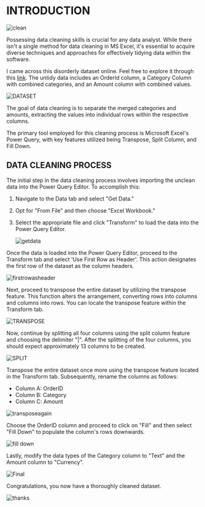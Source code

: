 # INTRODUCTION

![clean](https://github.com/dannieRope/Cleaning-up-Invoices-with-merged-categories-and-merged-Amounts-in-Excels-Power-Equiry-Editor/assets/132214828/969fca3a-5143-40a9-b395-f25c667efb47)


Possessing data cleaning skills is crucial for any data analyst. While there isn't a single method for data cleaning in MS Excel, it's essential to acquire diverse techniques and approaches for effectively tidying data within the software.

I came across this disorderly dataset online. Feel free to explore it through this [link](https://foresightbi.com.ng/microsoft-power-bi/dirty-data-samples-to-practice-on/). The untidy data includes an OrderId column, a Category Column with combined categories, and an Amount column with combined values.

![DATASET](https://github.com/dannieRope/Cleaning-up-Invoices-with-merged-categories-and-merged-Amounts-in-Excels-Power-Equiry-Editor/assets/132214828/54c03274-f3c6-48f0-9d9a-76907097c7df)


The goal of data cleaning is to separate the merged categories and amounts, extracting the values into individual rows within the respective columns.

The primary tool employed for this cleaning process is Microsoft Excel's Power Query, with key features utilized being Transpose, Split Column, and Fill Down.

## DATA CLEANING PROCESS

The initial step in the data cleaning process involves importing the unclean data into the Power Query Editor. To accomplish this:

1. Navigate to the Data tab and select "Get Data."
2. Opt for "From File" and then choose "Excel Workbook."
3. Select the appropriate file and click "Transform" to load the data into the Power Query Editor.

   ![getdata](https://github.com/dannieRope/Cleaning-up-Invoices-with-merged-categories-and-merged-Amounts-in-Excels-Power-Equiry-Editor/assets/132214828/7d7b6a00-635e-48c1-84b2-8e08dac40d84)


Once the data is loaded into the Power Query Editor, proceed to the Transform tab and select 'Use First Row as Header'. This action designates the first row of the dataset as the column headers.

![firstrowasheader](https://github.com/dannieRope/Cleaning-up-Invoices-with-merged-categories-and-merged-Amounts-in-Excels-Power-Equiry-Editor/assets/132214828/2c3946ba-5adf-450f-8a7c-da930a5a76d8)


Next, proceed to transpose the entire dataset by utilizing the transpose feature. This function alters the arrangement, converting rows into columns and columns into rows. You can locate the transpose feature within the Transform tab.

![TRANSPOSE](https://github.com/dannieRope/Cleaning-up-Invoices-with-merged-categories-and-merged-Amounts-in-Excels-Power-Equiry-Editor/assets/132214828/9cf8d6cd-6261-47bd-9996-a4c3263f10a8)


Now, continue by splitting all four columns using the split column feature and choosing the delimiter "|". After the splitting of the four columns, you should expect approximately 13 columns to be created.

![SPLIT](https://github.com/dannieRope/Cleaning-up-Invoices-with-merged-categories-and-merged-Amounts-in-Excels-Power-Equiry-Editor/assets/132214828/01ef647c-ebcf-48f2-9669-1cd8e6c11571)


Transpose the entire dataset once more using the transpose feature located in the Transform tab. Subsequently, rename the columns as follows:

- Column A: OrderID
- Column B: Category
- Column C: Amount

![transposeagain](https://github.com/dannieRope/Cleaning-up-Invoices-with-merged-categories-and-merged-Amounts-in-Excels-Power-Equiry-Editor/assets/132214828/5829d246-37c2-4704-a52d-c7a77e1ad8be)


Choose the OrderID column and proceed to click on "Fill" and then select "Fill Down" to populate the column's rows downwards.

![fill down](https://github.com/dannieRope/Cleaning-up-Invoices-with-merged-categories-and-merged-Amounts-in-Excels-Power-Equiry-Editor/assets/132214828/e2c0b9a3-9882-4495-8a0b-b879541dc2a7)


Lastly, modify the data types of the Category column to "Text" and the Amount column to "Currency".  

![Final](https://github.com/dannieRope/Cleaning-up-Invoices-with-merged-categories-and-merged-Amounts-in-Excels-Power-Equiry-Editor/assets/132214828/dcb7b388-817b-4ece-992d-e024a9a4a49c)


Congratulations, you now have a thoroughly cleaned dataset.

![thanks](https://github.com/dannieRope/Cleaning-up-Invoices-with-merged-categories-and-merged-Amounts-in-Excels-Power-Equiry-Editor/assets/132214828/2f120a5e-b733-4260-804d-b7f072cad510)
